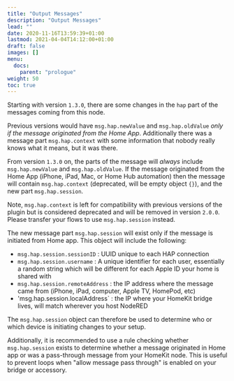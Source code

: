 ```yaml
---
title: "Output Messages"
description: "Output Messages"
lead: ""
date: 2020-11-16T13:59:39+01:00
lastmod: 2021-04-04T14:12:00+01:00
draft: false
images: []
menu:
  docs:
    parent: "prologue"
weight: 50
toc: true
---
```


Starting with version `1.3.0`, there are some changes in the `hap` part of the messages coming from this node.

Previous versions would have `msg.hap.newValue` and `msg.hap.oldValue` _only if the message originated from the Home App_. Additionally there was a message part `msg.hap.context` with some information that nobody really knows what it means, but it was there.

From version `1.3.0` on, the parts of the message will _always_ include `msg.hap.newValue` and `msg.hap.oldValue`. If the message originated from the Home App (iPhone, iPad, Mac, or Home Hub automation) then the message will contain `msg.hap.context` (deprecated, will be empty object `{}`), and the new part `msg.hap.session`.

Note, `msg.hap.context` is left for compatibility with previous versions of the plugin but is considered deprecated and will be removed in version `2.0.0`. Please transfer your flows to use `msg.hap.session` instead.

The new message part `msg.hap.session` will exist only if the message is initiated from Home app. This object will include the following:

* `msg.hap.session.sessionID` : UUID unique to each HAP connection
* `msg.hap.session.username` : A unique identifier for each user, essentially a random string which will be different for each Apple ID your home is shared with
* `msg.hap.session.remoteAddress` : the IP address where the message came from (iPhone, iPad, computer, Apple TV, HomePod, etc)
* 'msg.hap.session.localAddress` : the IP where your HomeKit bridge lives, will match wherever you host NodeRED

The `msg.hap.session` object can therefore be used to determine who or which device is initiating changes to your setup.

Additionally, it is recommended to use a rule checking whether `msg.hap.session` exists to determine whether a message originated in Home app or was a pass-through message from your HomeKit node. This is useful to prevent loops when "allow message pass through" is enabled on your bridge or accessory.
